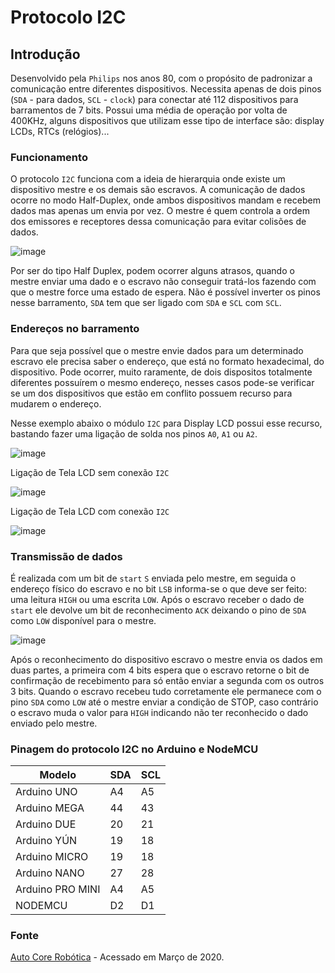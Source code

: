# Protocolo I2C  

## Introdução

Desenvolvido pela `Philips` nos anos 80,  com o propósito de padronizar a comunicação entre diferentes dispositivos. Necessita apenas de dois pinos (`SDA` - para dados, `SCL` - `clock`) para conectar até 112 dispositivos para barramentos de 7 bits. Possui uma média de operação por volta de 400KHz, alguns dispositivos que utilizam esse tipo de interface são: display LCDs, RTCs (relógios)...

### Funcionamento

O protocolo `I2C` funciona com a ideia de hierarquia onde existe um dispositivo mestre e os demais são escravos. A comunicação de dados ocorre no modo Half-Duplex, onde ambos dispositivos mandam e recebem dados mas apenas um envia por vez. O mestre é quem controla a ordem dos emissores e receptores dessa comunicação para evitar colisões de dados.

![image](https://user-images.githubusercontent.com/22710963/76994427-1bdaf280-692d-11ea-9c8b-17a251de3d41.png)

 Por ser do tipo Half Duplex, podem ocorrer alguns atrasos, quando o mestre enviar uma dado e o escravo não conseguir tratá-los fazendo com que o mestre force uma estado de espera. Não é possível inverter os pinos nesse barramento, `SDA` tem que ser ligado com `SDA` e `SCL` com `SCL`.

### Endereços no barramento

Para que seja possível que o mestre envie dados para um determinado escravo ele precisa saber o endereço, que está no formato hexadecimal, do dispositivo. Pode ocorrer, muito raramente, de dois dispositos totalmente diferentes possuírem o mesmo endereço, nesses casos pode-se verificar se um dos dispositivos que estão em conflito possuem recurso para mudarem o endereço.

Nesse exemplo abaixo o módulo `I2C` para Display LCD possui esse recurso, bastando fazer uma ligação de solda nos pinos `A0`, `A1` ou `A2`.

![image](https://user-images.githubusercontent.com/22710963/79517081-8615ae80-8023-11ea-8ea9-feefc6d5cd8f.png)

Ligação de Tela LCD sem conexão `I2C`

![image](https://user-images.githubusercontent.com/22710963/79517369-5e731600-8024-11ea-9362-c47e6b824213.png)

Ligação de Tela LCD com conexão `I2C`

![image](https://user-images.githubusercontent.com/22710963/79517399-75196d00-8024-11ea-92dd-3d06dce1e55d.png)

### Transmissão de dados

É realizada com um bit de `start` `S` enviada pelo mestre, em seguida o endereço físico do escravo e no bit `LSB` informa-se o que deve ser feito: uma leitura `HIGH` ou uma escrita `LOW`. Após o escravo receber o dado de `start` ele devolve um bit de reconhecimento `ACK` deixando o pino de `SDA` como `LOW` disponível para o mestre.

![image](https://user-images.githubusercontent.com/22710963/76998072-344e0b80-6933-11ea-91ec-cec615d8c269.png)

Após o reconhecimento do dispositivo escravo o mestre envia os dados em duas partes, a primeira com 4 bits espera que o escravo retorne o bit de confirmação de recebimento para só então enviar a segunda com os outros 3 bits. Quando o escravo recebeu tudo corretamente ele permanece com o pino `SDA` como `LOW` até o mestre enviar a condição de STOP, caso contrário o escravo muda o valor para `HIGH` indicando não ter reconhecido o dado enviado pelo mestre.  

### Pinagem do protocolo I2C no Arduino e NodeMCU

|         Modelo     | SDA | SCL |
| -------------------|-----|-----|
|     Arduino UNO    |  A4 |  A5 |
|     Arduino MEGA   |  44 |  43 |
|     Arduino DUE    |  20 |  21 |
|     Arduino YÚN    |  19 |  18 |
|     Arduino MICRO  |  19 |  18 |
|    Arduino NANO    |  27 |  28 |
|   Arduino PRO MINI |  A4 |  A5 |
|      NODEMCU       |  D2 |  D1 |

### Fonte

[Auto Core Robótica](http://autocorerobotica.blog.br/conhecendo-o-protocolo-i2c-com-arduino) - Acessado em Março de 2020.
